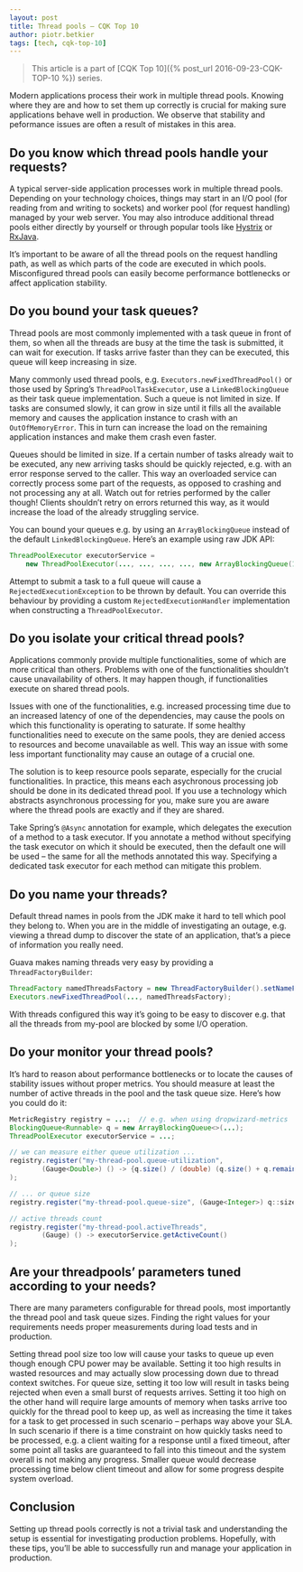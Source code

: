 ```yaml
---
layout: post
title: Thread pools — CQK Top 10
author: piotr.betkier
tags: [tech, cqk-top-10]
---
```


> This article is a part of [CQK Top 10]({% post_url 2016-09-23-CQK-TOP-10 %}) series.

Modern applications process their work in multiple thread pools. Knowing where they are and
how to set them up correctly is crucial for making sure applications behave well in production. We observe that
stability and peformance issues are often a result of mistakes in this area.

## Do you know which thread pools handle your requests?

A typical server-side application processes work in multiple thread pools. Depending on your technology choices, things may start
in an I/O pool (for reading from and writing to sockets) and worker pool (for request handling) managed by your web server. You may also
introduce additional thread pools either directly by yourself or through popular tools like [Hystrix](https://github.com/Netflix/Hystrix) or
[RxJava](https://github.com/ReactiveX/RxJava).

It’s important to be aware of all the thread pools on the request handling path, as well as which parts of the code are executed in which pools.
Misconfigured thread pools can easily become performance bottlenecks or affect application stability.

## Do you bound your task queues?

Thread pools are most commonly implemented with a task queue in front of them, so when all the threads are busy at the time the task is submitted, it
can wait for execution. If tasks arrive faster than they can be executed, this queue will keep increasing in size.

Many commonly used thread pools, e.g. `Executors.newFixedThreadPool()` or those used by Spring’s `ThreadPoolTaskExecutor`, use a `LinkedBlockingQueue` as their
task queue implementation. Such a queue is not limited in size. If tasks are consumed slowly, it can grow in size until it fills all the available
memory and causes the application instance to crash with an `OutOfMemoryError`. This in turn can increase the load on the remaining
application instances and make them crash even faster.

Queues should be limited in size. If a certain number of tasks already wait to be executed, any new arriving tasks should be quickly rejected, e.g. with
an error response served to the caller. This way an overloaded service can correctly process some part of the requests, as opposed to crashing and not
processing any at all. Watch out for retries performed by the caller though! Clients shouldn’t retry on errors returned this way, as it would increase the load of the already struggling service.

You can bound your queues e.g. by using an `ArrayBlockingQueue` instead of the default `LinkedBlockingQueue`. Here’s an example using raw JDK API:

``` java
ThreadPoolExecutor executorService =
    new ThreadPoolExecutor(..., ..., ..., ..., new ArrayBlockingQueue(100));
```

Attempt to submit a task to a full queue will cause a `RejectedExecutionException` to be thrown by default. You can override this behaviour by
providing a custom `RejectedExecutionHandler` implementation when constructing a `ThreadPoolExecutor`.

## Do you isolate your critical thread pools?

Applications commonly provide multiple functionalities, some of which are more critical than others. Problems with one of the functionalities
shouldn’t cause unavailability of others. It may happen though, if functionalities execute on shared thread pools.

Issues with one of the functionalities, e.g. increased processing time due to an increased latency of one of the dependencies, may cause the pools
on which this functionality is operating to saturate. If some healthy functionalities need to execute on the same pools, they are denied
access to resources and become unavailable as well. This way an issue with some less important functionality may cause an outage of a crucial one.

The solution is to keep resource pools separate, especially for the crucial functionalities. In practice, this means each asychronous processing job
should be done in its dedicated thread pool. If you use a technology which abstracts asynchronous processing for you, make sure you are aware
where the thread pools are exactly and if they are shared.

Take Spring’s `@Async` annotation for example, which delegates the execution of a method to a task executor. If you annotate a method
without specifying the task executor on which it should be executed, then the default one will be used – the same for all the methods annotated this way.
Specifying a dedicated task executor for each method can mitigate this problem.

## Do you name your threads?

Default thread names in pools from the JDK make it hard to tell which pool they belong to. When you are in the middle of investigating an outage,
e.g. viewing a thread dump to discover the state of an application, that’s a piece of information you really need.

Guava makes naming threads very easy by providing a `ThreadFactoryBuilder`:

```java
ThreadFactory namedThreadsFactory = new ThreadFactoryBuilder().setNameFormat("my-pool-%d").build;
Executors.newFixedThreadPool(..., namedThreadsFactory);
```

With threads configured this way it’s going to be easy to discover e.g. that all the threads from my-pool are blocked by some I/O operation.

## Do your monitor your thread pools?

It’s hard to reason about performance bottlenecks or to locate the causes of stability issues without proper metrics. You should measure at least
the number of active threads in the pool and the task queue size. Here’s how you could do it:

```java
MetricRegistry registry = ...;  // e.g. when using dropwizard-metrics
BlockingQueue<Runnable> q = new ArrayBlockingQueue<>(...);
ThreadPoolExecutor executorService = ...;

// we can measure either queue utilization ...
registry.register("my-thread-pool.queue-utilization",
        (Gauge<Double>) () -> {q.size() / (double) (q.size() + q.remainingCapacity())}
);

// ... or queue size
registry.register("my-thread-pool.queue-size", (Gauge<Integer>) q::size});

// active threads count
registry.register("my-thread-pool.activeThreads",
        (Gauge) () -> executorService.getActiveCount()
);
```

## Are your threadpools’ parameters tuned according to your needs?

There are many parameters configurable for thread pools, most importantly the thread pool and task queue sizes. Finding the right
values for your requirements needs proper measurements during load tests and in production.

Setting thread pool size too low will cause your tasks to queue up even though enough CPU power may be available. Setting it too high
results in wasted resources and may actually slow processing down due to thread context switches. For queue size, setting it too low
will result in tasks being rejected when even a small burst of requests arrives. Setting it too high on the other hand will require
large amounts of memory when tasks arrive too quickly for the thread pool
to keep up, as well as increasing the time it takes for a task to get processed in such scenario – perhaps way above your SLA. In such scenario if there is a
time constraint on how quickly tasks need to be processed, e.g. a client waiting for a response until a fixed timeout, after some point all tasks
are guaranteed to fall into this timeout and the system overall is not making any progress. Smaller queue would decrease processing time below client
timeout and allow for some progress despite system overload.

## Conclusion

Setting up thread pools correctly is not a trivial task and understanding the setup is essential for investigating production problems.
Hopefully, with these tips, you’ll be able to successfully run and manage your application in production.

